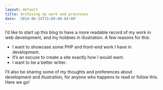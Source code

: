 ```yaml
---
layout: default
title: Archiving my work and processes
date: '2014-06-14T15:09:00-04:00'
---
```

I’d like to start up this blog to have a more readable record of my work in web development, and my hobbies in illustration. A few reasons for this:

* I want to showcase some PHP and front-end work I have in development.
* It’s an excuse to create a site exactly how I would want.
* I want to be a better writer.

I’ll also be sharing some of my thoughts and preferences about development and illustration, for anyone who happens to read or follow this. Here we go!
